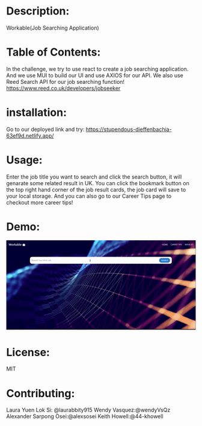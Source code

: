 # Description: 
Workable(Job Searching Application)
# Table of Contents: 
In the challenge, we try to use react to create a job searching application. And we use MUI to build our UI and use AXIOS for our API.
We also use Reed Search API for our job searching function!
https://www.reed.co.uk/developers/jobseeker

# installation:
Go to our deployed link and try: https://stupendous-dieffenbachia-63ef9d.netlify.app/
# Usage:
Enter the job title you want to search and click the search button, it will genarate some related result in UK. You can click the bookmark button on the top right hand corner of the job result cards, the job card will save to your local storage. And you can also go to our Career Tips page to checkout more career tips!
# Demo:
![Kiku](./ezgif.com-video-to-gif.gif)
# License:
MIT
# Contributing:
Laura Yuen Lok Si: @laurabbity915
Wendy Vasquez:@wendyVsQz
Alexander Sarpong Osei:@alexsosei
Keith Howell:@44-khowell
